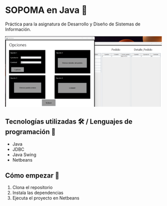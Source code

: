 # SOPOMA en Java 📓

Práctica para la asignatura de Desarrollo y Diseño de Sistemas de Información.

![Imagen representativa](https://github.com/JuanmiAcosta/CRUD-Sencillo-en-Java/blob/main/captura.png?raw=true)

## Tecnologías utilizadas 🛠️ / Lenguajes de programación 👀

* Java
* JDBC
* Java Swing
* Netbeans

## Cómo empezar 🫡

1. Clona el repositorio
2. Instala las dependencias
3. Ejecuta el proyecto en Netbeans


